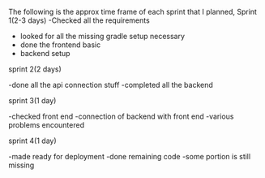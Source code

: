 The following is the approx time frame of each sprint that I planned,
Sprint 1(2-3 days)
-Checked all the requirements
- looked for all the missing gradle setup necessary
- done the frontend basic
- backend setup

sprint 2(2 days)

-done all the api connection stuff
-completed all the backend 


sprint 3(1 day)

-checked front end
-connection of backend with front end
-various problems encountered

sprint 4(1 day)

-made ready for deployment
-done remaining code 
-some portion is still missing